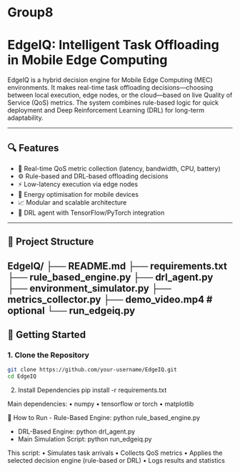 # Group8
# EdgeIQ: Intelligent Task Offloading in Mobile Edge Computing

EdgeIQ is a hybrid decision engine for Mobile Edge Computing (MEC) environments. It makes real-time task offloading decisions—choosing between local execution, edge nodes, or the cloud—based on live Quality of Service (QoS) metrics. The system combines rule-based logic for quick deployment and Deep Reinforcement Learning (DRL) for long-term adaptability.

---

## 🔍 Features

- 📶 Real-time QoS metric collection (latency, bandwidth, CPU, battery)
- ⚙️ Rule-based and DRL-based offloading decisions
- ⚡ Low-latency execution via edge nodes
- 🔋 Energy optimisation for mobile devices
- 📈 Modular and scalable architecture
- 🧠 DRL agent with TensorFlow/PyTorch integration

---

## 📁 Project Structure
EdgeIQ/
├── README.md
├── requirements.txt
├── rule_based_engine.py
├── drl_agent.py
├── environment_simulator.py
├── metrics_collector.py
├── demo_video.mp4  # optional
└── run_edgeiq.py
---

## 🚀 Getting Started

### 1. Clone the Repository
```bash
git clone https://github.com/your-username/EdgeIQ.git
cd EdgeIQ
```
2. Install Dependencies
   pip install -r requirements.txt
   
Main dependencies:
	•	numpy
	•	tensorflow or torch
	•	matplotlib

 🧪 How to Run
	- Rule-Based Engine:
 python rule_based_engine.py
 - DRL-Based Engine:
 python drl_agent.py
- Main Simulation Script:
  python run_edgeiq.py

This script:
	•	Simulates task arrivals
	•	Collects QoS metrics
	•	Applies the selected decision engine (rule-based or DRL)
	•	Logs results and statistics

